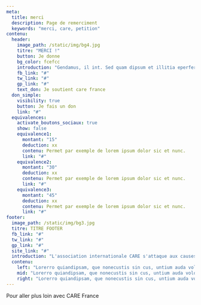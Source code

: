 ```yaml
---
meta:
  title: merci
  description: Page de remerciment
  keywords: "merci, care, petition"
contenu:
  header:
    image_path: /static/img/bg4.jpg
    titre: "MERCI !"
    button: Je donne
    bg_color: fcefcc
    introduction: "Gendamus, il int. Sed quam dipsum et illitia eperferum re plitae pellatendus exceaquatus nobitiur ? Qui con nam auta id quia nonsequo mint andebitatus as aut ea dis et vent etur se conessit volorae perio blabo. Et ressit lit ipsa mende sit pelia dolorem con consequam."
    fb_link: "#"
    tw_link: "#"
    gp_link: "#"
    text_don: Je soutient care france
  don_simple:
    visibility: true
    button: Je fais un don
    link: "#"
  equivalences:
    activate_boutons_sociaux: true
    show: false
    equivalence1:
      montant: "15"
      deduction: xx
      contenu: Permet par exemple de lorem ipsum dolor sic et nunc.
      link: "#"
    equivalence2:
      montant: "30"
      deduction: xx
      contenu: Permet par exemple de lorem ipsum dolor sic et nunc.
      link: "#"
    equivalence3:
      montant: "45"
      deduction: xx
      contenu: Permet par exemple de lorem ipsum dolor sic et nunc.
      link: "#"
footer:
  image_path: /static/img/bg3.jpg
  titre: TITRE FOOTER
  fb_link: "#"
  tw_link: "#"
  gp_link: "#"
  site_link: "#"
  introduction: "L'association internationale CARE s'attaque aux causes profondes de l'extrême pauvreté et aux conséquences du changement climatique"
  contenu:
    left: "Lorerro quiandipsam, que nonecustis sin cus, untium auda volore commolorum ulparis erro quiae nonsedis adit, qui consequame seque dolendam atqui dolor sum."
    mid: "Lorerro quiandipsam, que nonecustis sin cus, untium auda volore commolorum ulparis erro quiae nonsedis adit, qui consequame seque dolendam atqui dolor sum."
    right: "Lorerro quiandipsam, que nonecustis sin cus, untium auda volore commolorum ulparis erro quiae nonsedis adit, qui consequame seque dolendam atqui dolor sum."
---
```

Pour aller plus loin avec CARE France